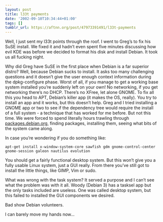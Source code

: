 ```yaml
---
layout: post
title: l33t payments
date: '2002-09-10T10:34:44+01:00'
tags: []
tumblr_url: https://aftnn.org/post/47973391491/l33t-payments
---
```

<p>Well, I just sent my l33t points through the roof. I went to Greg&rsquo;s to fix his SuSE install. We fixed it and hadn&rsquo;t even spent five minutes discussing how evil KDE was before we decided to format his disk and install Debian. It took us all fucking night.</p>
<p>Why did Greg have SuSE in the first place when Debian is a far superior distro? Well, because Debian sucks to install. It asks too many challenging questions and it doesn&rsquo;t give the user enough context information during the dpkg-configure phase. Worst of all, if you manage to get a working base system installed you&rsquo;re suddenly left on your own! No networking, if you get networking there&rsquo;s no DHCP. There&rsquo;s no XFree, let alone GNOME. To fix all this you head to APT, Debian&rsquo;s killer app (it makes the OS, really). You try to install an app and it works, but this doesn&rsquo;t help. Greg and I tried installing a GNOME app or two to see if the dependency tree would require the install of a full system - a technique that has worked for me before. But not this time. We were forced to spend literally hours trawling through <a href="http://packages.debian.org">packages.debian.org</a>, finding packages, installing them, seeing what bits of the system came along.</p>
<p>In case you&rsquo;re wondering if you do something like:</p>
<p><code class="eg">apt-get install x-window-system-core sawfish gdm gnome-control-center gnome-session galeon nautilus evolution</code></p>
<p>You should get a fairly functional desktop system. But this won&rsquo;t give you a fully usable Linux system, just a GUI really. From there you&rsquo;ve still got to install the little things, like GIMP, Vim or sudo.</p>
<p>What was wrong with the task system? It served a purpose and I can&rsquo;t see what the problem was with it all. Woody (Debian 3) has a tasksel app but the only tasks included are useless. One was called desktop system, but this failed to installed the GUI components we desired.</p>
<p>Bad show Debian volunteers.</p>
<p>I can barely move my hands now&hellip;</p>
